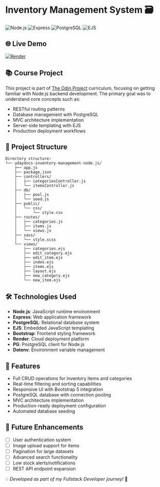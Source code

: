 # Inventory Management System 🗃️

![Node.js](https://img.shields.io/badge/Node.js-18-green?logo=node.js)
![Express](https://img.shields.io/badge/Express-4.18-blue?logo=express)
![PostgreSQL](https://img.shields.io/badge/PostgreSQL-15-blue?logo=postgresql)
![EJS](https://img.shields.io/badge/EJS-3.1-yellow)

## 🌐 Live Demo
[![Render](https://img.shields.io/badge/Live_Demo-Render-%2300B4D8)](https://inventory-hjza.onrender.com)

## 📚 Course Project
This project is part of <a href="https://www.theodinproject.com">The Odin Project</a> curriculum, focusing on getting familiar with Node.js backend development. The primary goal was to understand core concepts such as:
- RESTful routing patterns
- Database management with PostgreSQL
- MVC architecture implementation
- Server-side templating with EJS
- Production deployment workflows

## 📂 Project Structure
```
Directory structure:
└── udaydocs-inventory-management-node.js/
    ├── app.js
    ├── package.json
    ├── controllers/
    │   ├── categoriesController.js
    │   └── itemsController.js
    ├── db/
    │   ├── pool.js
    │   └── seed.js
    ├── public/
    │   └── css/
    │       └── style.css
    ├── routes/
    │   ├── categories.js
    │   ├── items.js
    │   └── views.js
    ├── sass/
    │   └── style.scss
    └── views/
        ├── categories.ejs
        ├── edit_category.ejs
        ├── edit_item.ejs
        ├── index.ejs
        ├── items.ejs
        ├── layout.ejs
        ├── new_category.ejs
        └── new_item.ejs
```


## 🛠 Technologies Used
- **Node.js**: JavaScript runtime environment
- **Express**: Web application framework
- **PostgreSQL**: Relational database system
- **EJS**: Embedded JavaScript templating
- **Bootstrap**: Frontend styling framework
- **Render**: Cloud deployment platform
- **PG**: PostgreSQL client for Node.js
- **Dotenv**: Environment variable management

## 🚀 Features
- Full CRUD operations for inventory items and categories
- Real-time filtering and sorting capabilities
- Responsive UI with Bootstrap 5 integration
- PostgreSQL database with connection pooling
- MVC architecture implementation
- Production-ready deployment configuration
- Automated database seeding

## 🔮 Future Enhancements
- [ ] User authentication system
- [ ] Image upload support for items
- [ ] Pagination for large datasets
- [ ] Advanced search functionality
- [ ] Low stock alerts/notifications
- [ ] REST API endpoint expansion

💡 *Developed as part of my Fullstack Developer journey!* 🚀


